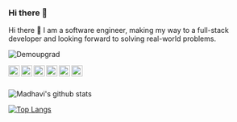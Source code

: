 ### Hi there 👋
Hi there 👋
I am a software engineer, making my way to a full-stack developer and looking forward to solving real-world problems.

<p align="left"> <img src="https://komarev.com/ghpvc/?username=madhavi-kumari&label=Views&color=blue&style=plastic" alt="Demoupgrad" /> </p>

<a href="https://twitter.com/MadhaviRoy1">
  <img align="left" alt="Madhavi's Twitter" width="22px" src="https://cdn.jsdelivr.net/npm/simple-icons@v3/icons/twitter.svg" />
</a>
<a href=" https://www.linkedin.com/in/madhavi-kumari-5629b5152/">
  <img align="left" alt="Madhavi's Linkdein" width="22px" src="https://cdn.jsdelivr.net/npm/simple-icons@v3/icons/linkedin.svg" />
</a>
<a href="https://github.com/madhavi-kumari">
  <img align="left" alt="Madhavi's Github" width="22px" src="https://cdn.jsdelivr.net/npm/simple-icons@v3/icons/github.svg" />
</a>
<a href="https://web.telegram.org/#/im">
  <img align="left" alt="Madhavi's Telegram" width="22px" src="https://cdn.jsdelivr.net/npm/simple-icons@v3/icons/telegram.svg" />
</a>
<a href="https://www.instagram.com/madhavi_roy/">
  <img align="left" alt="Madhavi's Instagram" width="22px" src="https://cdn.jsdelivr.net/npm/simple-icons@v3/icons/instagram.svg" />
</a>
<a href="https://www.facebook.com/madhavi.kumari.319/">
  <img align="left" alt="Madhavi's Facebook" width="22px" src="https://cdn.jsdelivr.net/npm/simple-icons@v3/icons/facebook.svg" />
</a>


<br/>
<br/>

![Madhavi's github stats](https://github-readme-stats.vercel.app/api?username=madhavi-kumari&show_icons=true&theme=radical)

[![Top Langs](https://github-readme-stats.vercel.app/api/top-langs/?username=madhavi-kumari&layout=compact)](https://github.com/madhavi-kumari/github-readme-stats)




